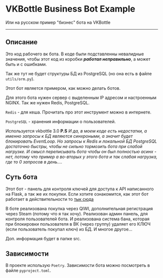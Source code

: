 # VKBottle Business Bot Example

Или на русском пример "бизнес" бота на VKBottle

---

## Описание

Это код рабочего вк бота. В коде были подставленны невалидные значения, чтобы этот код из 
коробки **_работал неправильно_**, а может быть и с ошибками.

Так же тут не будет структуры БД из PostgreSQL (но она есть в файле `utils/orm.py`).

Этот бот является примером, как можно делать ботов.

Для этого бота нужен сервер с выделенным IP адресом и настроенным NGINX. Так же нужен Redis, 
PostgreSQL.

`Redis` - для кеша. Прочитать про этот инструмент можно в интернете.

`PostgreSQL` - хранения информации о пользователей.

Используется vkbottle 3.0
**P.S** _И да, в моем коде есть недостатки, а именно запросы к БД являются синхроными, а значит будет блокировать EventLoop. Но запросы к Redis и локальной БД PostgreSQL
достаточно быстры, чтобы не сильно тормозить бота при слабой нагрузке. И смысл переписывать бота чтобы он был полностью асинх - нет, потому что пример а во-вторых у этого бота и так слабая нагрузка, где то 0 запросов в день...._

## Суть бота

Этот бот - панель для контроля ключей для доступа к API написанного на Flask, а так же их покупки. 
Если хотите ознакомится, как этот бот работает в действительности
то [тык сюда](https://vk.com/buy_key_vk_music_api)

В боте реализована покупка через QIWI, дополнительная регистрация через 
Steam (потому что я так хочу). Реализован админ панель, для контроля пользователей бота.
И реализована система бана, которая при блокировки пользователя в ВК (через группу) удаляет его КЛЮЧ
(если пользователь покупал ключ) из БД. И многое другое... 

Доп. информация будет в папке src.

## Зависимости

В проекте использую `Poetry`. Зависимости бота можно посмотреть в файле `pyproject.toml`. 
